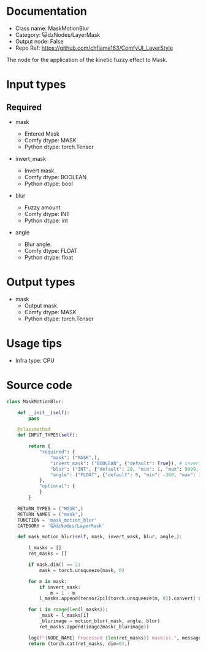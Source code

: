 # Documentation
- Class name: MaskMotionBlur
- Category: 😺dzNodes/LayerMask
- Output node: False
- Repo Ref: https://github.com/chflame163/ComfyUI_LayerStyle

The node for the application of the kinetic fuzzy effect to Mask.

# Input types

## Required

- mask
    - Entered Mask
    - Comfy dtype: MASK
    - Python dtype: torch.Tensor

- invert_mask
    - Invert mask.
    - Comfy dtype: BOOLEAN
    - Python dtype: bool

- blur
    - Fuzzy amount.
    - Comfy dtype: INT
    - Python dtype: int

- angle
    - Blur angle.
    - Comfy dtype: FLOAT
    - Python dtype: float

# Output types

- mask
    - Output mask.
    - Comfy dtype: MASK
    - Python dtype: torch.Tensor

# Usage tips
- Infra type: CPU

# Source code
```python
class MaskMotionBlur:

    def __init__(self):
        pass

    @classmethod
    def INPUT_TYPES(self):

        return {
            "required": {
                "mask": ("MASK",),
                "invert_mask": ("BOOLEAN", {"default": True}), # invert mask
                "blur": ("INT", {"default": 20, "min": 1, "max": 9999, "step": 1}),
                "angle": ("FLOAT", {"default": 0, "min": -360, "max": 360, "step": 0.1}),
            },
            "optional": {
            }
        }

    RETURN_TYPES = ("MASK",)
    RETURN_NAMES = ("mask",)
    FUNCTION = 'mask_motion_blur'
    CATEGORY = '😺dzNodes/LayerMask'

    def mask_motion_blur(self, mask, invert_mask, blur, angle,):

        l_masks = []
        ret_masks = []

        if mask.dim() == 2:
            mask = torch.unsqueeze(mask, 0)

        for m in mask:
            if invert_mask:
                m = 1 - m
            l_masks.append(tensor2pil(torch.unsqueeze(m, 0)).convert('L'))

        for i in range(len(l_masks)):
            _mask = l_masks[i]
            _blurimage = motion_blur(_mask, angle, blur)
            ret_masks.append(image2mask(_blurimage))

        log(f"{NODE_NAME} Processed {len(ret_masks)} mask(s).", message_type='finish')
        return (torch.cat(ret_masks, dim=0),)
```